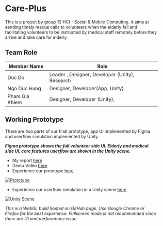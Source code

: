 # Care-Plus

This is a project by group 13 HCI - Social & Mobile Computing. It aims at sending timely rescue calls to volunteers when the elderly fall and facilitating volunteers to be instructed by medical staff remotely before they arrive and take care for elderly.

## Team Role

| Member Name         | Role                                           |
| ------------------- | ---------------------------------------------- |
| Duc Do              | Leader , Designer, Developer (Unity), Research |
| Ngo Duc Hung        | Designer, Developer(App, Unity)                |
| Pham Gia Khiem      | Designer, Developer (Unity),                   |

## Working Prototype

There are two parts of our final prototype, app UI implemented by Figma and userflow simulation implemented by Unity.

***Figma prototype shows the full volunteer side UI. Elderly and medical side UI, core features userflow are shown in the Unity scene.***

- My report [here](https://github.com/DoDuc1003/Care-Plus/blob/main/Human_computer_interaction_group_13_report.pdf)
- Demo Video [here](https://l.facebook.com/l.php?u=https%3A%2F%2Fdrive.google.com%2Fdrive%2Ffolders%2F1yIISodogDJRd-9SbUZLYe44C1g1UdJSZ%3Fusp%3Dsharing%26fbclid%3DIwAR0FSbXn2TtC_jf3F8A7iCIQIzhyYO4QSkJDdRHa1RhCQC0eK2xD9C8Gauo&h=AT3mea6R1YMkibnkRQYlYdx5bzh-lecIv7gZ3qG-OGSIHcS3e_9A_frNF40P1fBIlqOp_Pe-yTFPRsutxC5XBSeO7BqqSXAVy1AZSa0l0npmNKZdrRCvaujAaAxUGCv9LQKPVWI_lnLo7GTPW8S88Q)
- Experience our prototype [here](https://www.figma.com/file/xCMPgI0QLVTu0Ul3VazpyZ/Care-Plus?type=design&node-id=0-1&mode=design)

[![Prototype](https://user-images.githubusercontent.com/31987631/138312577-281bfae6-7cff-4935-bd14-9f5810d679a3.png)](https://user-images.githubusercontent.com/31987631/138312577-281bfae6-7cff-4935-bd14-9f5810d679a3.png)

- Experience our userflow simulation in a Unity scene [here](https://recklesspotcover.github.io/DECO3500-Project/)

[![Unity Scene](https://user-images.githubusercontent.com/31987631/138313003-63bf17bd-3157-410a-aec6-60b4755f234c.png)](https://user-images.githubusercontent.com/31987631/138313003-63bf17bd-3157-410a-aec6-60b4755f234c.png)

*This is a WebGL build hosted on GitHub page. Use Google Chrome or Firefox for the best experience. Fullscreen mode is not recommended since there are UI and performance issue*

